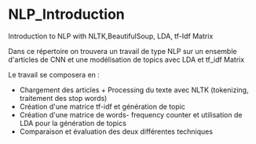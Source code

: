 # NLP_Introduction
Introduction to NLP with NLTK,BeautifulSoup, LDA, tf-Idf Matrix

Dans ce répertoire on trouvera un travail de type NLP sur un ensemble d'articles de CNN et une modélisation de topics avec LDA et tf_idf Matrix

Le travail se composera en :
- Chargement des articles + Processing du texte avec NLTK (tokenizing, traitement des stop words)
- Création d'une matrice tf-idf et génération de topic
- Création d'une matrice de words- frequency counter et utilisation de LDA pour la génération de topics
- Comparaison et évaluation des deux différentes techniques
